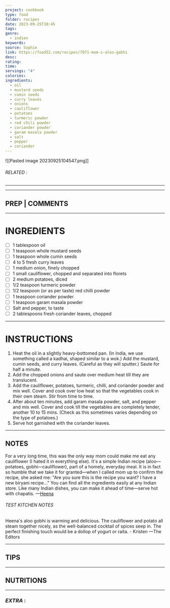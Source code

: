 ```yaml
---
project: cookbook
type: food
folder: recipes
date: 2023-09-25T10:45
tags: 
genre:
  - indien
keywords: 
source: Sophie
link: https://food52.com/recipes/7071-mom-s-aloo-gobhi
desc: 
rating: 
time: 
servings: "4"
calories: 
ingredients:
  - oil
  - mustard seeds
  - cumin seeds
  - curry leaves
  - onions
  - cauliflower
  - potatoes
  - turmeric powder
  - red chili powder
  - coriander powder
  - garam masala powder
  - salt
  - pepper
  - coriander
---
```


![[Pasted image 20230925104547.png]]
###### *RELATED* : 
---


---
## PREP | COMMENTS



---
# INGREDIENTS

- [ ] 1 tablespoon oil  
- [ ] 1 teaspoon whole mustard seeds  
- [ ] 1 teaspoon whole cumin seeds  
- [ ] 4 to 5 fresh curry leaves  
- [ ] 1 medium onion, finely chopped  
- [ ] 1 small cauliflower, chopped and separated into florets  
- [ ] 2 medium potatoes, diced  
- [ ] 1/2 teaspoon turmeric powder  
- [ ] 1/2 teaspoon (or as per taste) red chilli powder  
- [ ] 1 teaspoon coriander powder  
- [ ] 1 teaspoon garam masala powder  
- [ ] Salt and pepper, to taste  
- [ ] 2 tablespoons fresh coriander leaves, chopped

---
# INSTRUCTIONS

1. Heat the oil in a slightly heavy-bottomed pan. (In India, we use something called a kadhai, shaped similar to a wok.) Add the mustard, cumin seeds, and curry leaves. (Careful as they will sputter.) Saute for half a minute.
2. Add the chopped onions and saute over medium heat till they are translucent.
3. Add the cauliflower, potatoes, turmeric, chilli, and coriander powder and mix well. Cover and cook over low heat so that the vegetables cook in their own steam. Stir from time to time.
4. After about ten minutes, add garam masala powder, salt, and pepper and mix well. Cover and cook till the vegetables are completely tender, another 10 to 15 mins. (Check as this sometimes varies depending on the type of potatoes.)
5. Serve hot garnished with the coriander leaves.

---
## NOTES

For a very long time, this was the only way mom could make me eat any cauliflower (I hated it in everything else). It's a simple Indian recipe (aloo—potatoes, gobhi—cauliflower), part of a homely, everyday meal. It is in fact so humble that we take it for granted—when I called mom up to confirm the recipe, she asked me: "Are you sure this is the recipe you want? I have a new biryani recipe..." You can find all the ingredients easily at any Indian store. Like many Indian dishes, you can make it ahead of time—serve hot with chapatis. —[Heena](https://food52.com/users/11679-heena)

###### TEST KITCHEN NOTES

Heena's aloo gobhi is warming and delicious. The cauliflower and potato all steam together nicely, as the well-balanced cocktail of spices seep in. The perfect finishing touch would be a dollop of yogurt or raita. - Kristen —The Editors

---
## TIPS



---
## NUTRITIONS



---
### *EXTRA* :



